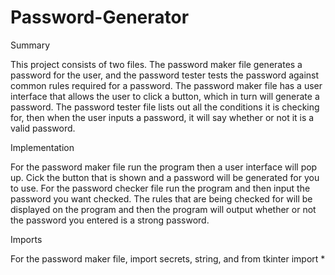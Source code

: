 # Password-Generator
Summary

This project consists of two files. The password maker file generates a password for the user, and the password tester tests the password against common rules required for a password. The password maker file has a user interface that allows the user to click a button, which in turn will generate a password. The password tester file lists out all the conditions it is checking for, then when the user inputs a password, it will say whether or not it is a valid password.


Implementation

For the password maker file run the program then a user interface will pop up. Cick the button that is shown and a password will be generated for you to use. For the password checker file run the program and then input the password you want checked. The rules that are being checked for will be displayed on the program and then the program will output whether or not the password you entered is a strong password. 


Imports

For the password maker file, import secrets, string, and from tkinter import *

